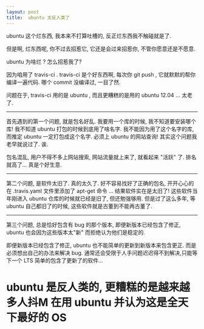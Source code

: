 ```yaml
---
layout: post
title:  ubuntu 太反人类了
---
```


ubuntu 这个烂东西, 我本来不打算吐槽的, 反正烂东西我不触碰就是了.

但是啊, 烂东西呢, 你不过去招惹它, 它还是会过来招惹你, 不管你愿意还是不愿意.

ubuntu 为啥烂 ? 怎么招惹我了?

因为咱用了 travis-ci . travis-ci 是个好东西啊, 每次你 git push , 它就默默的帮你编译一遍代码. 哪个 commit 没编译过, 一目了然.

问题在于, travis-ci 用的是 ubuntu , 而且更糟糕的是用的 ubuntu 12.04 ... 太老了.

---

首先遇到的第一个问题, 就是包名好乱. 我要用一个库的时候, 我不知道要安装哪个库! 我不知道 ubuntu 打包的时候到底用了啥名字.
我不能因为用了这个名字的库,而推定 ubuntu 一定打包成这个名字. 必须上  ubuntu 的网站查询! 其实这个问题我老早就说过了. 诶.

包名混乱, 用户不得不多上网站搜索, 网站流量就上来了, 就看起来 "活跃" 了. 排名就高了... 真是个好生意.


---

第二个问题, 是软件太旧了. 真的太久了. 好不容易找好了正确的包名, 开开心心的在 .travis.yaml 文件里添加了 apt-get 命令 ...
结果软件实在是太旧了! 这些软件当年刚进入 ubuntu 仓库的时候就已经是旧了, 但还勉强够用. 但是过了这么多年, 等 ubuntu 自己都旧了的时候,
这些软件就是古董到不能再古董了.


---

第三个问题, 总是恰好包含有 bug 的那个版本, 即便新版本已经包含了修正, ubuntu 也会因为这些版本太"新" 而拒绝认为他们是稳定的.

即便新版本已经包含了修正, ubuntu 也不能简单的更新到新版本来包含更正. 而是必须想出自己的办法来解决 bug. 通常还会受限于人手问题迟迟得不到解决,只能等下一个 LTS 简单的包含了更新了的软件...



# ubuntu 是反人类的, 更糟糕的是越来越多人抖M 在用 ubuntu 并认为这是全天下最好的 OS


